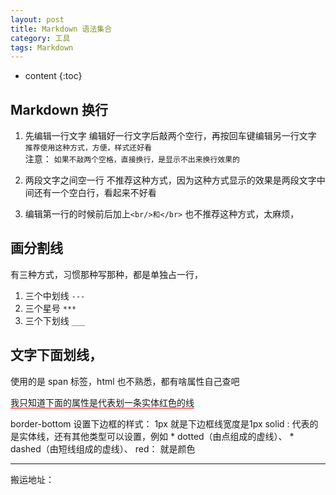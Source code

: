 ```yaml
---
layout: post
title: Markdown 语法集合
category: 工具
tags: Markdown
---
```


* content
{:toc}

## Markdown 换行

1. 先编辑一行文字
编辑好一行文字后敲两个空行，再按回车键编辑另一行文字 `推荐使用这种方式，方便，样式还好看`  
注意： `如果不敲两个空格，直接换行，是显示不出来换行效果的`

2. 两段文字之间空一行
不推荐这种方式，因为这种方式显示的效果是两段文字中间还有一个空白行，看起来不好看

3. 编辑第一行的时候前后加上`<br/>和</br>` 也不推荐这种方式，太麻烦，

## 画分割线
有三种方式，习惯那种写那种，都是单独占一行，
1. 三个中划线  `---`
2. 三个星号 `***`
3. 三个下划线 `___`


## 文字下面划线，
使用的是 span 标签，html 也不熟悉，都有啥属性自己查吧

<span style="border-bottom:1px solid red;">我只知道下面的属性是代表划一条实体红色的线</span>

border-bottom  设置下边框的样式：
1px  就是下边框线宽度是1px
solid : 代表的是实体线，还有其他类型可以设置，例如
    * dotted（由点组成的虚线）、
    * dashed（由短线组成的虚线）、
red： 就是颜色

---
搬运地址：
